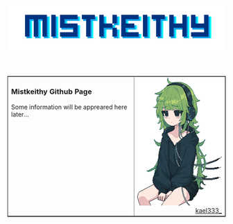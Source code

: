 <header>
  <img src="https://raw.githubusercontent.com/Mistkeithy/Mistkeithy/main/mistkeithy_github.png" alt="Mistkeithy"/>
</header>
<section>
<table width="100%" border="1">
  <tr>
    <td width="500px" align="left" valign="top">
      <h3>Mistkeithy Github Page</h3>
      <p>Some information will be appreared here later...</p>
    </td>
    <td width="350px" align="right">
      <img width="229px" height="296px" src="https://raw.githubusercontent.com/Mistkeithy/Mistkeithy/main/kael_2x.png" alt="Author: kael333_"/>
      <a href="https://twitter.com/kael333_">kael333_</a>
    </td>
  </tr>
</table>
</section>
